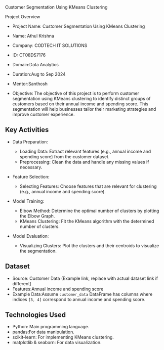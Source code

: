 Customer Segmentation Using KMeans Clustering

 Project Overview

- Project Name: Customer Segmentation Using KMeans Clustering
- Name: Athul Krishna
- Company: CODTECH IT SOLUTIONS
- ID: CT08DS7176
- Domain:Data Analytics
- Duration:Aug to Sep 2024
- Mentor:Santhosh

- Objective:
  The objective of this project is to perform customer segmentation using KMeans clustering to identify distinct groups of customers based on their annual income and spending score. This segmentation will help businesses tailor their marketing strategies and improve customer experience.

## Key Activities

- Data Preparation:
  - Loading Data: Extract relevant features (e.g., annual income and spending score) from the customer dataset.
  - Preprocessing: Clean the data and handle any missing values if necessary.

- Feature Selection:
  - Selecting Features: Choose features that are relevant for clustering (e.g., annual income and spending score).

- Model Training:
  - Elbow Method: Determine the optimal number of clusters by plotting the Elbow Graph.
  - KMeans Clustering: Fit the KMeans algorithm with the determined number of clusters.

- Model Evaluation:
  - Visualizing Clusters: Plot the clusters and their centroids to visualize the segmentation.

## Dataset

- Source: Customer Data (Example link, replace with actual dataset link if different)
- Features:Annual income and spending score
- Example Data:Assume `customer_data` DataFrame has columns where indices `[3, 4]` correspond to annual income and spending score.

## Technologies Used

- Python: Main programming language.
- pandas:For data manipulation.
- scikit-learn: For implementing KMeans clustering.
- matplotlib & seaborn: For data visualization.

